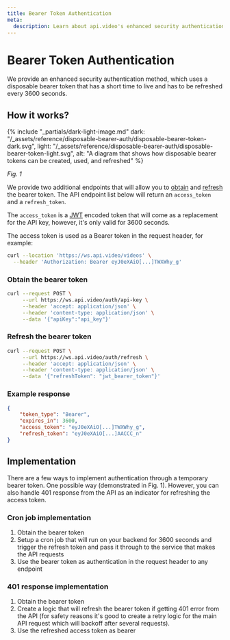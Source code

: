 ```yaml
---
title: Bearer Token Authentication
meta: 
  description: Learn about api.video's enhanced security authentication method, which uses a disposable bearer token that has a short time to live and has to be refreshed every 3600 seconds.
---
```


# Bearer Token Authentication

We provide an enhanced security authentication method, which uses a disposable bearer token that has a short time to live and has to be refreshed every 3600 seconds.

## How it works?

{% include "_partials/dark-light-image.md" dark: "/_assets/reference/disposable-bearer-auth/disposable-bearer-token-dark.svg", light: "/_assets/reference/disposable-bearer-auth/disposable-bearer-token-light.svg", alt: "A diagram that shows how disposable bearer tokens can be created, used, and refreshed" %}

_Fig. 1_

We provide two additional endpoints that will allow you to [obtain](/reference/api/Advanced-authentication#get-bearer-token) and [refresh](/reference/api/Advanced-authentication#refresh-bearer-token) the bearer token. The API endpoint list below will return an `access_token` and a `refresh_token`.

The `access_token` is a [JWT](https://jwt.io/) encoded token that will come as a replacement for the API key, however, it's only valid for 3600 seconds.

The access token is used as a Bearer token in the request header, for example:

```bash
curl --location 'https://ws.api.video/videos' \
  --header 'Authorization: Bearer eyJ0eXAiO[...]TWXWhy_g'
```

### Obtain the bearer token

```bash
curl --request POST \
     --url https://ws.api.video/auth/api-key \
     --header 'accept: application/json' \
     --header 'content-type: application/json' \
     --data '{"apiKey":"api_key"}'
```

### Refresh the bearer token

```bash
curl --request POST \
     --url https://ws.api.video/auth/refresh \
     --header 'accept: application/json' \
     --header 'content-type: application/json' \
     --data '{"refreshToken": "jwt_bearer_token"}'
```

### Example response

```json
{
    "token_type": "Bearer",
    "expires_in": 3600,
    "access_token": "eyJ0eXAiO[...]TWXWhy_g",
    "refresh_token": "eyJ0eXAiO[...]AACCC_n"
}
```

## Implementation

There are a few ways to implement authentication through a temporary bearer token. One possible way (demonstrated in Fig. 1). However, you can also handle 401 response from the API as an indicator for refreshing the access token.

### Cron job implementation

1. Obtain the bearer token
2. Setup a cron job that will run on your backend for 3600 seconds and trigger the refresh token and pass it through to the service that makes the API requests
3. Use the bearer token as authentication in the request header to any endpoint

### 401 response implementation

1. Obtain the bearer token
2. Create a logic that will refresh the bearer token if getting 401 error from the API (for safety reasons it's good to create a retry logic for the main API request which will backoff after several requests).
3. Use the refreshed access token as bearer
